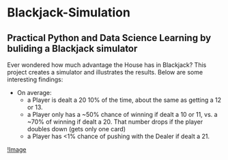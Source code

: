 # Blackjack-Simulation
## Practical Python and Data Science Learning by buliding a Blackjack simulator

Ever wondered how much advantage the House has in Blackjack? This project creates a simulator and illustrates the results. Below are some interesting findings: 
-  On average: 
    -  a Player is dealt a 20 10% of the time, about the same as getting a 12 or 13. 
    -  a Player only has a ~50% chance of winning if dealt a 10 or 11, vs. a ~70% of winning if dealt a 20. That number drops if the player doubles down (gets only one card)
    -  a Player has <1% chance of pushing with the Dealer if dealt a 21. 
    
[!Image](https://github.com/kevinclee26/Blackjack-Simulation/blob/master/image.png)
